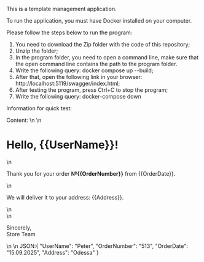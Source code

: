 This is a template management application.

To run the application, you must have Docker installed on your computer.

Please follow the steps below to run the program:

1) You need to download the Zip folder with the code of this repository;
2) Unzip the folder;
3) In the program folder, you need to open a command line, make sure that the open command line contains the path to the program folder.
4) Write the following query: docker compose up --build;
5) After that, open the following link in your browser: http://localhost:5119/swagger/index.html;
6) After testing the program, press Ctrl+C to stop the program;
7) Write the following query: docker-compose down 

Information for quick test:

Content: <html>\n  <body>\n    <h1>Hello, {{UserName}}!</h1>\n    <p>Thank you for your order <b>№{{OrderNumber}}</b> from {{OrderDate}}.</p>\n    <p>We will deliver it to your address: {{Address}}.</p>\n    <br/>\n    <p>Sincerely,<br/>Store Team</p>\n  </body>\n</html>
JSON:{
  "UserName": "Peter",
  "OrderNumber": "513",
  "OrderDate": "15.09.2025",
  "Address": "Odessa"
}

